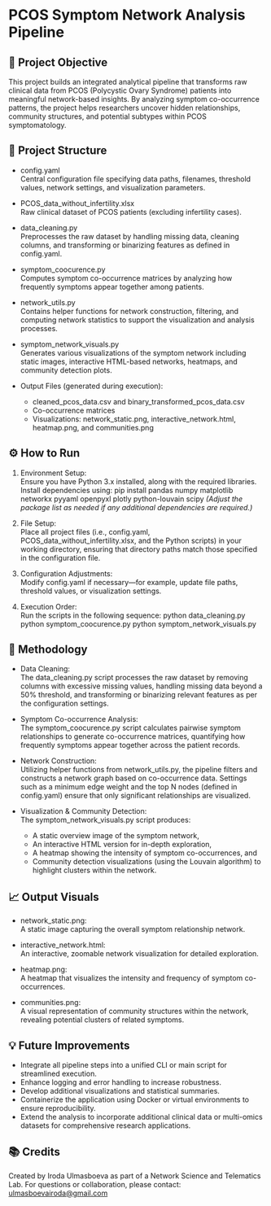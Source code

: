 PCOS Symptom Network Analysis Pipeline
======================================

🎯 Project Objective
-------------------
This project builds an integrated analytical pipeline that transforms raw clinical data from PCOS (Polycystic Ovary Syndrome) patients into meaningful network-based insights. By analyzing symptom co-occurrence patterns, the project helps researchers uncover hidden relationships, community structures, and potential subtypes within PCOS symptomatology.

📁 Project Structure
--------------------
- config.yaml  
  Central configuration file specifying data paths, filenames, threshold values, network settings, and visualization parameters.

- PCOS_data_without_infertility.xlsx  
  Raw clinical dataset of PCOS patients (excluding infertility cases).

- data_cleaning.py  
  Preprocesses the raw dataset by handling missing data, cleaning columns, and transforming or binarizing features as defined in config.yaml.

- symptom_coocurence.py  
  Computes symptom co-occurrence matrices by analyzing how frequently symptoms appear together among patients.

- network_utils.py  
  Contains helper functions for network construction, filtering, and computing network statistics to support the visualization and analysis processes.

- symptom_network_visuals.py  
  Generates various visualizations of the symptom network including static images, interactive HTML-based networks, heatmaps, and community detection plots.

- Output Files (generated during execution):  
  - cleaned_pcos_data.csv and binary_transformed_pcos_data.csv  
  - Co-occurrence matrices  
  - Visualizations: network_static.png, interactive_network.html, heatmap.png, and communities.png

⚙️ How to Run
-------------
1. Environment Setup:  
   Ensure you have Python 3.x installed, along with the required libraries. Install dependencies using:
   pip install pandas numpy matplotlib networkx pyyaml openpyxl plotly python-louvain scipy
   *(Adjust the package list as needed if any additional dependencies are required.)*

2. File Setup:  
   Place all project files (i.e., config.yaml, PCOS_data_without_infertility.xlsx, and the Python scripts) in your working directory, ensuring that directory paths match those specified in the configuration file.

3. Configuration Adjustments:  
   Modify config.yaml if necessary—for example, update file paths, threshold values, or visualization settings.

4. Execution Order:  
   Run the scripts in the following sequence:
   python data_cleaning.py
   python symptom_coocurence.py
   python symptom_network_visuals.py

🧠 Methodology
--------------
- Data Cleaning:  
  The data_cleaning.py script processes the raw dataset by removing columns with excessive missing values, handling missing data beyond a 50% threshold, and transforming or binarizing relevant features as per the configuration settings.

- Symptom Co-occurrence Analysis:  
  The symptom_coocurence.py script calculates pairwise symptom relationships to generate co-occurrence matrices, quantifying how frequently symptoms appear together across the patient records.

- Network Construction:  
  Utilizing helper functions from network_utils.py, the pipeline filters and constructs a network graph based on co-occurrence data. Settings such as a minimum edge weight and the top N nodes (defined in config.yaml) ensure that only significant relationships are visualized.

- Visualization & Community Detection:  
  The symptom_network_visuals.py script produces:
    - A static overview image of the symptom network,
    - An interactive HTML version for in-depth exploration,
    - A heatmap showing the intensity of symptom co-occurrences, and
    - Community detection visualizations (using the Louvain algorithm) to highlight clusters within the network.

📈 Output Visuals
-----------------
- network_static.png:  
  A static image capturing the overall symptom relationship network.
  
- interactive_network.html:  
  An interactive, zoomable network visualization for detailed exploration.

- heatmap.png:  
  A heatmap that visualizes the intensity and frequency of symptom co-occurrences.

- communities.png:  
  A visual representation of community structures within the network, revealing potential clusters of related symptoms.

💡 Future Improvements
------------------------------
- Integrate all pipeline steps into a unified CLI or main script for streamlined execution.
- Enhance logging and error handling to increase robustness.
- Develop additional visualizations and statistical summaries.
- Containerize the application using Docker or virtual environments to ensure reproducibility.
- Extend the analysis to incorporate additional clinical data or multi-omics datasets for comprehensive research applications.

📚 Credits
----------
Created by Iroda Ulmasboeva as part of a Network Science and Telematics Lab.
For questions or collaboration, please contact: ulmasboevairoda@gmail.com
